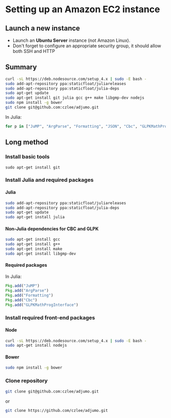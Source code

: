 # Setting up an Amazon EC2 instance

## Launch a new instance
- Launch an **Ubuntu Server** instance (not Amazon Linux).
- Don't forget to configure an appropriate security group, it should allow both
  SSH and HTTP

## Summary
``` bash
curl -sL https://deb.nodesource.com/setup_4.x | sudo -E bash -
sudo add-apt-repository ppa:staticfloat/juliareleases
sudo add-apt-repository ppa:staticfloat/julia-deps
sudo apt-get update
sudo apt-get install git julia gcc g++ make libgmp-dev nodejs
sudo npm install -g bower
git clone git@github.com:czlee/adjumo.git
```

In Julia:
``` julia
for p in ["JuMP", "ArgParse", "Formatting", "JSON", "Cbc", "GLPKMathProgInterface"]; Pkg.add(p); end
```

## Long method
### Install basic tools
```
sudo apt-get install git
```

### Install Julia and required packages
#### Julia
``` bash
sudo add-apt-repository ppa:staticfloat/juliareleases
sudo add-apt-repository ppa:staticfloat/julia-deps
sudo apt-get update
sudo apt-get install julia
```

#### Non-Julia dependencies for CBC and GLPK
``` bash
sudo apt-get install gcc
sudo apt-get install g++
sudo apt-get install make
sudo apt-get install libgmp-dev
```

#### Required packages
In Julia:
``` julia
Pkg.add("JuMP")
Pkg.add("ArgParse")
Pkg.add("Formatting")
Pkg.add("Cbc")
Pkg.add("GLPKMathProgInterface")
```

### Install required front-end packages
#### Node
``` bash
curl -sL https://deb.nodesource.com/setup_4.x | sudo -E bash -
sudo apt-get install nodejs
```

#### Bower
``` bash
sudo npm install -g bower
```

### Clone repository
``` bash
git clone git@github.com:czlee/adjumo.git
```
or
``` bash
git clone https://github.com/czlee/adjumo.git
```
